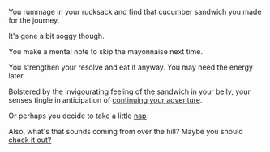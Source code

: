 You rummage in your rucksack and find that cucumber sandwich you made
for the journey.

It's gone a bit soggy though.

You make a mental note to skip the mayonnaise next time.

You strengthen your resolve and eat it anyway. You may need the energy later.

Bolstered by the invigourating feeling of the sandwich in your belly,
your senses tingle in anticipation of [continuing your adventure](../marshmallow.md).

Or perhaps you decide to take a little [nap](../take-nap/cucumber-induced-nap.md)

Also, what's that sounds coming from over the hill? Maybe you should [check it out?](../cave.md)